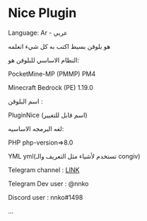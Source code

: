# Nice Plugin 
Language: Ar - عربي

هو بلوقن بسيط اكتب به كل شيء اتعلمه

النظام الاساسي للبلوقن هو:

PocketMine-MP (PMMP) PM4

Minecraft Bedrock (PE) 1.19.0

اسم البلوقن :

PluginNice (اسم قابل للتغيير)

لغه البرمجه الاساسيه:

PHP php-version=>8.0

YML yml(تستخدم لأشياء مثل التعريف والـ congiv)


Telegram channel : <a href="https://t.me/maincode2022">LINK</a>

Telegram Dev user : @nnko

Discord user : nnko#1498

...
